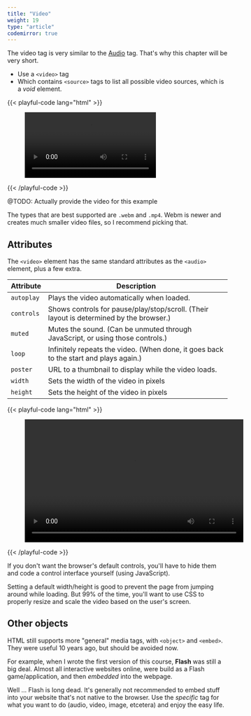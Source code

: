 ```yaml
---
title: "Video"
weight: 19
type: "article"
codemirror: true
---
```


The video tag is very similar to the [Audio](../audio/) tag. That's why this chapter will be very short.

* Use a `<video>` tag
* Which contains `<source>` tags to list all possible video sources, which is a _void_ element.

{{< playful-code lang="html" >}}
<figure>
    <video>
        <source src="some_video.webm" type="video/webm">
        <source src="some_video.mp4" type="video/mp4">
        Sorry, could not load this video.
    </video>
</figure>
{{< /playful-code >}}

@TODO: Actually provide the video for this example

The types that are best supported are `.webm` and `.mp4`. Webm is newer and creates much smaller video files, so I recommend picking that.

## Attributes

The `<video>` element has the same standard attributes as the `<audio>` element, plus a few extra.

Attribute | Description |
--------- | ----------- |
`autoplay`| Plays the video automatically when loaded. |
`controls` | Shows controls for pause/play/stop/scroll. (Their layout is determined by the browser.) |
`muted` | Mutes the sound. (Can be unmuted through JavaScript, or using those controls.) |
`loop` | Infinitely repeats the video. (When done, it goes back to the start and plays again.) |
`poster` | URL to a thumbnail to display while the video loads. |
`width` | Sets the width of the video in pixels |
`height` | Sets the height of the video in pixels |

{{< playful-code lang="html" >}}
<figure>
    <video controls width="500" height="281">
        <source src="some_video.webm" type="video/webm">
        Sorry, could not load this video.
    </video>
</figure>
{{< /playful-code >}}

If you don't want the browser's default controls, you'll have to hide them and code a control interface yourself (using JavaScript).

Setting a default width/height is good to prevent the page from jumping around while loading. But 99% of the time, you'll want to use CSS to properly resize and scale the video based on the user's screen.

## Other objects

HTML still supports more "general" media tags, with `<object>` and `<embed>`. They were useful 10 years ago, but should be avoided now.

For example, when I wrote the first version of this course, **Flash** was still a big deal. Almost all interactive websites online, were build as a Flash game/application, and then _embedded_ into the webpage.

Well ... Flash is long dead. It's generally not recommended to embed stuff into your website that's not native to the browser. Use the _specific_ tag for what you want to do (audio, video, image, etcetera) and enjoy the easy life.